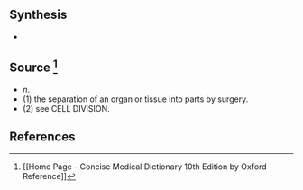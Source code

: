 ## Synthesis
- 
## Source [^1]
- $n$. 
- (1) the separation of an organ or tissue into parts by surgery. 
- (2) see CELL DIVISION.
## References

[^1]: [[Home Page - Concise Medical Dictionary 10th Edition by Oxford Reference]]
